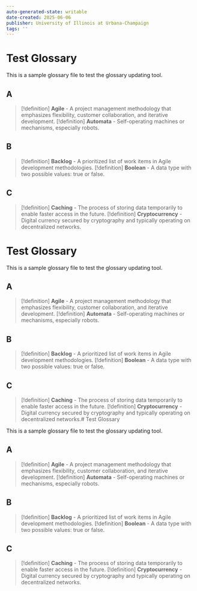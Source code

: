 ```yaml
---
auto-generated-state: writable
date-created: 2025-06-06
publisher: University of Illinois at Urbana-Champaign
tags: ''
---
```


<!-- filepath: d:\repos\mba-notebook-automation\tests\test_glossary.md -->
# Test Glossary

This is a sample glossary file to test the glossary updating tool.

## A

> [!definition]
> **Agile** - A project management methodology that emphasizes flexibility, customer collaboration, and iterative development.
> [!definition]
> **Automata** - Self-operating machines or mechanisms, especially robots.

## B

> [!definition]
> **Backlog** - A prioritized list of work items in Agile development methodologies.
> [!definition]
> **Boolean** - A data type with two possible values: true or false.

## C

> [!definition]
> **Caching** - The process of storing data temporarily to enable faster access in the future.
> [!definition]
> **Cryptocurrency** - Digital currency secured by cryptography and typically operating on decentralized networks.<!-- filepath: d:\repos\mba-notebook-automation\tests\test_glossary.md -->
# Test Glossary

This is a sample glossary file to test the glossary updating tool.

## A

> [!definition]
> **Agile** - A project management methodology that emphasizes flexibility, customer collaboration, and iterative development.
> [!definition]
> **Automata** - Self-operating machines or mechanisms, especially robots.

## B

> [!definition]
> **Backlog** - A prioritized list of work items in Agile development methodologies.
> [!definition]
> **Boolean** - A data type with two possible values: true or false.

## C

> [!definition]
> **Caching** - The process of storing data temporarily to enable faster access in the future.
> [!definition]
> **Cryptocurrency** - Digital currency secured by cryptography and typically operating on decentralized networks.# Test Glossary

This is a sample glossary file to test the glossary updating tool.

## A

> [!definition]
> **Agile** - A project management methodology that emphasizes flexibility, customer collaboration, and iterative development.
> [!definition]
> **Automata** - Self-operating machines or mechanisms, especially robots.

## B

> [!definition]
> **Backlog** - A prioritized list of work items in Agile development methodologies.
> [!definition]
> **Boolean** - A data type with two possible values: true or false.

## C

> [!definition]
> **Caching** - The process of storing data temporarily to enable faster access in the future.
> [!definition]
> **Cryptocurrency** - Digital currency secured by cryptography and typically operating on decentralized networks.
